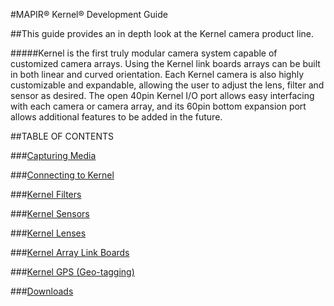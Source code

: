 #MAPIR&reg; Kernel&reg; Development Guide

##This guide provides an in depth look at the Kernel camera product line.

#####Kernel is the first truly modular camera system capable of customized camera arrays. Using the Kernel link boards arrays can be built in both linear and curved orientation. Each Kernel camera is also highly customizable and expandable, allowing the user to adjust the lens, filter and sensor as desired. The open 40pin Kernel I/O port allows easy interfacing with each camera or camera array, and its 60pin bottom expansion port allows additional features to be added in the future.

##TABLE OF CONTENTS

###[Capturing Media](../content/kernel-triggering.html)

###[Connecting to Kernel](../content/interfacing-with-kernel.html)

###[Kernel Filters](../content/kernel-filters.html)

###[Kernel Sensors](../content/kernel-sensors.html)

###[Kernel Lenses](../content/kernel-lenses.html)

###[Kernel Array Link Boards](../content/kernel-link-boards.html)

###[Kernel GPS (Geo-tagging)](../content/kernel-gps-zubax-gnss-2.html)

###[Downloads](../content/downloads.html)